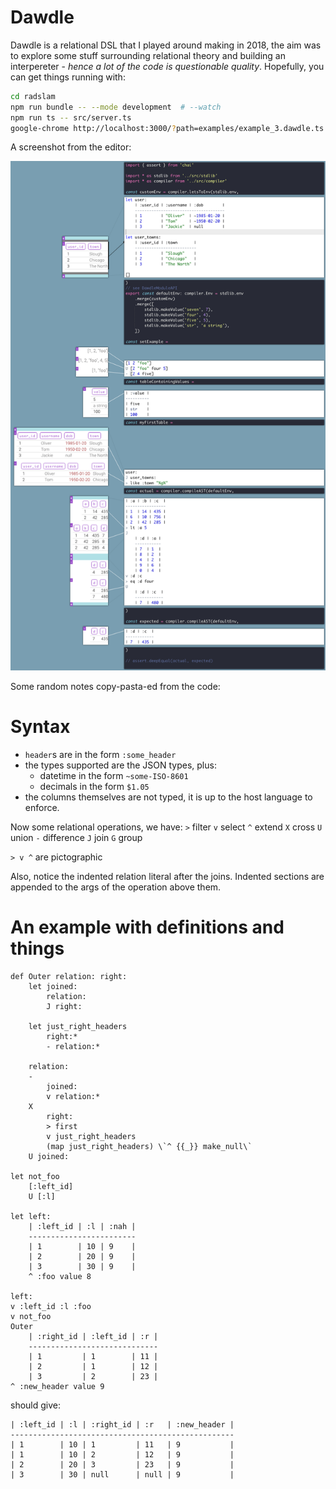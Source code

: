 # Dawdle

Dawdle is a relational DSL that I played around making in 2018, the aim was to explore some stuff surrounding relational theory and building an interpereter - _hence a lot of the code is questionable quality_. Hopefully, you can get things running with:

```bash
cd radslam
npm run bundle -- --mode development  # --watch
npm run ts -- src/server.ts
google-chrome http://localhost:3000/?path=examples/example_3.dawdle.ts
```

A screenshot from the editor:

![example-3](screenshots/example_3.dawdle.png)

Some random notes copy-pasta-ed from the code:

# Syntax

- `header`s are in the form `:some_header`
- the types supported are the JSON types, plus:
  - datetime in the form `~some-ISO-8601`
  - decimals in the form `$1.05`
- the columns themselves are not typed, it is up to the host language
  to enforce.

Now some relational operations, we have:
`>` filter
`v` select
`^` extend
`X` cross
`U` union
`-` difference
`J` join
`G` group

`> v ^` are pictographic

Also, notice the indented relation literal after the joins. Indented sections
are appended to the args of the operation above them.

# An example with definitions and things

```
def Outer relation: right:
    let joined:
        relation:
        J right:

    let just_right_headers
        right:*
        - relation:*

    relation:
    -
        joined:
        v relation:*
    X
        right:
        > first
        v just_right_headers
        (map just_right_headers) \`^ {{_}} make_null\`
    U joined:

let not_foo
    [:left_id]
    U [:l]

let left:
    | :left_id | :l | :nah |
    ------------------------
    | 1        | 10 | 9    |
    | 2        | 20 | 9    |
    | 3        | 30 | 9    |
    ^ :foo value 8

left:
v :left_id :l :foo
v not_foo
Outer
    | :right_id | :left_id | :r |
    -----------------------------
    | 1         | 1        | 11 |
    | 2         | 1        | 12 |
    | 3         | 2        | 23 |
^ :new_header value 9
```

should give:

```
| :left_id | :l | :right_id | :r   | :new_header |
--------------------------------------------------
| 1        | 10 | 1         | 11   | 9           |
| 1        | 10 | 2         | 12   | 9           |
| 2        | 20 | 3         | 23   | 9           |
| 3        | 30 | null      | null | 9           |
```
